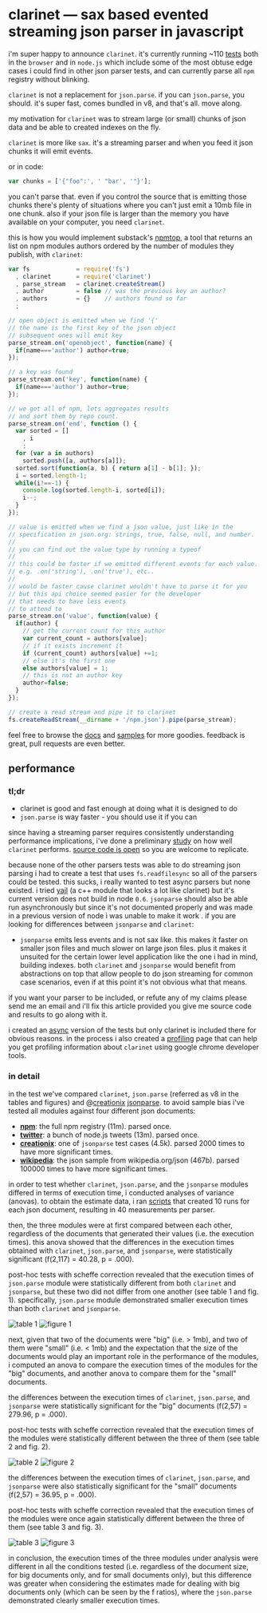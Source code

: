 # clarinet — sax based evented streaming json parser in javascript

i'm super happy to announce `clarinet`. it's currently running ~110 [tests] both in the `browser` and in `node.js` which include some of the most obtuse edge cases i could find in other json parser tests, and can currently parse all `npm` registry without blinking.

`clarinet` is not a replacement for `json.parse`. if you can `json.parse`, you should. it's super fast, comes bundled in v8, and that's all. move along.

my motivation for `clarinet` was to stream large (or small) chunks of json data and be able to created indexes on the fly.

`clarinet` is more like `sax`. it's a streaming parser and when you feed it json chunks it will emit events. 

or in code:

``` javascript
var chunks = ['{"foo":', ' "bar', '"}'];
```

you can't parse that. even if you control the source that is emitting those chunks there's plenty of situations where you can't just emit a 10mb file in one chunk. also if your json file is larger than the memory you have available on your computer, you need `clarinet`.

this is how you would implement substack's [npmtop], a tool that returns an list on npm modules authors ordered by the number of modules they publish, with `clarinet`:

``` javascript
var fs             = require('fs')
  , clarinet       = require('clarinet')
  , parse_stream   = clarinet.createStream()
  , author         = false // was the previous key an author?
  , authors        = {}    // authors found so far
  ;

// open object is emitted when we find '{'
// the name is the first key of the json object
// subsequent ones will emit key
parse_stream.on('openobject', function(name) {
  if(name==='author') author=true;
});

// a key was found
parse_stream.on('key', function(name) {
  if(name==='author') author=true;
});

// we got all of npm, lets aggregates results 
// and sort them by repo count.
parse_stream.on('end', function () {
  var sorted = []
    , i
    ;
  for (var a in authors)
    sorted.push([a, authors[a]]);
  sorted.sort(function(a, b) { return a[1] - b[1]; });
  i = sorted.length-1;
  while(i!==-1) {
    console.log(sorted.length-i, sorted[i]);
    i--;
  }
});

// value is emitted when we find a json value, just like in the
// specification in json.org: strings, true, false, null, and number.
//
// you can find out the value type by running a typeof
//
// this could be faster if we emitted different events for each value.
// e.g. .on('string'), .on('true'), etc..
//
// would be faster cause clarinet wouldn't have to parse it for you
// but this api choice seemed easier for the developer 
// that needs to have less events
// to attend to
parse_stream.on('value', function(value) {
  if(author) { 
    // get the current count for this author
    var current_count = authors[value];
    // if it exists increment it
    if (current_count) authors[value] +=1;
    // else it's the first one
    else authors[value] = 1;
    // this is not an author key
    author=false; 
  }
});

// create a read stream and pipe it to clarinet
fs.createReadStream(__dirname + '/npm.json').pipe(parse_stream);
```

feel free to browse the [docs] and [samples] for more goodies. feedback is great, pull requests are even better.

## performance

### tl;dr

* clarinet is good and fast enough at doing what it is designed to do
* `json.parse` is way faster - you should use it if you can

since having a streaming parser requires consistently understanding performance implications, i've done a preliminary [study] on how well `clarinet` performs. [source code is open][bench] so you are welcome to replicate.

because none of the other parsers tests was able to do streaming json parsing i had to create a test that uses `fs.readfilesync` so all of the parsers could be tested. this sucks, i really wanted to test async parsers but none existed. i tried [yajl]  (a c++ module that looks a lot like clarinet) but it's current  version does not build in node `0.6`. `jsonparse` should also be able run asynchronously but since it's not documented properly and was made in a previous version of node i was unable to make it work . if you are looking for differences between `jsonparse` and `clarinet`:

* `jsonparse` emits less events and is not sax like. this makes it faster on smaller json files and much slower on large json files. plus it makes it unsuited for the certain lower level application like the one i had in mind, building indexes. both `clarinet` and `jsonparse` would benefit from abstractions on top that allow people to do json streaming for common case scenarios, even if at this point it's not obvious what that means.

if you want your parser to be included, or refute any of my claims please send me an email and i'll fix this article provided you give me source code and results to go along with it.

i created an [async] version of the tests but only clarinet is included there for obvious reasons. in the process i also created a [profiling] page that can help you get profiling information about `clarinet` using google chrome developer tools.

### in detail

in the test we've compared `clarinet`, `json.parse` (referred as v8 in the tables and figures) and @[creationix] [jsonparse]. to avoid sample bias i've tested all modules against four different json documents:

* **[npm]**: the full npm registry (11m). parsed once.
* **[twitter]**: a bunch of node.js tweets (13m). parsed once.
* **[creationix][creationixs]**: one of `jsonparse` test cases (4.5k). parsed 2000 times to have more significant times.
* **[wikipedia]**: the json sample from wikipedia.org/json (467b). parsed 100000 times to have more significant times.

in order to test whether `clarinet`, `json.parse`, and the `jsonparse` modules differed in terms of execution time, i conducted analyses of variance (anovas). to obtain the estimate data, i ran [scripts][bench] that created 10 runs for each json document, resulting in 40 measurements per parser.

then, the three modules were at first compared between each other, regardless of the documents that generated their values (i.e. the execution times). this anova showed that the differences in the execution times obtained with `clarinet`, `json.parse`, and `jsonparse`, were statistically significant (f(2,117) = 40.28, p = .000).

post-hoc tests with scheffe correction revealed that the execution times of `json.parse` module were statistically different from both `clarinet` and `jsonparse`, but these two did not differ from one another (see table 1 and fig. 1). specifically, `json.parse` module demonstrated smaller execution times than both `clarinet` and `jsonparse`.

![table 1](http://writings.nunojob.com/images/clarinet-table1.png "table 1")
![figure 1](http://writings.nunojob.com/images/clarinet-figure1.png "figure 1 overall")

next, given that two of the documents were "big" (i.e. > 1mb), and two of them were "small" (i.e. < 1mb) and the expectation that the size of the documents would play an important role in the performance of the modules, i computed an anova to compare the execution times of the modules for the "big" documents, and another anova to compare them for the "small" documents.

the differences between the execution times of `clarinet`, `json.parse`, and `jsonparse` were statistically significant for the "big" documents (f(2,57) = 279.96, p = .000).

post-hoc tests with scheffe correction revealed that the execution times of the modules were statistically different between the three of them (see table 2 and fig. 2).

![table 2](http://writings.nunojob.com/images/clarinet-table2.png "table 2")
![figure 2](http://writings.nunojob.com/images/clarinet-figure2.png "figure 2 big")

the differences between the execution times of `clarinet`, `json.parse`, and `jsonparse` were also statistically significant for the "small" documents (f(2,57) = 36.95, p = .000).

post-hoc tests with scheffe correction revealed that the execution times of the modules were once again statistically different between the three of them (see table 3 and fig. 3).

![table 3](http://writings.nunojob.com/images/clarinet-table3.png "table 3")
![figure 3](http://writings.nunojob.com/images/clarinet-figure3.png "figure 3 small")

in conclusion, the execution times of the three modules under analysis were different in all the conditions tested (i.e. regardless of the document size, for big documents only, and for small documents only), but this difference was greater when considering the estimates made for dealing with big documents only (which can be seen by the f ratios), where the `json.parse` demonstrated clearly smaller execution times.

[npmtop]: https://github.com/substack/npmtop
[docs]: https://github.com/dscape/clarinet
[samples]: https://github.com/dscape/clarinet/tree/master/samples
[tests]: https://github.com/dscape/clarinet/blob/master/test/clarinet.js
[study]: https://github.com/dscape/clarinet/tree/master/bench/results/dscape-study
[bench]: https://github.com/dscape/clarinet/tree/master/bench
[async]: https://github.com/dscape/clarinet/blob/master/bench/async.js
[creationix]: https://github.com/creationix
[jsonparse]: https://github.com/creationix/jsonparse
[twitter]: https://github.com/dscape/clarinet/blob/master/samples/twitter.json
[npm]: https://github.com/dscape/clarinet/blob/master/samples/npm.json
[wikipedia]: https://github.com/dscape/clarinet/blob/master/samples/wikipedia.json
[creationixs]: https://github.com/dscape/clarinet/blob/master/samples/creationix.json
[profiling]: https://github.com/dscape/clarinet/blob/master/test/bench.html
[yajl]: https://github.com/lloyd/node-yajl